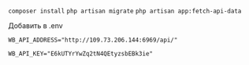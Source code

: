 ```composer install```
```php artisan migrate```
```php artisan app:fetch-api-data```

Добавить в .env
```
WB_API_ADDRESS="http://109.73.206.144:6969/api/"
```
```
WB_API_KEY="E6kUTYrYwZq2tN4QEtyzsbEBk3ie"
```